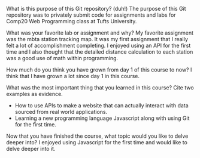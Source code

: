 What is this purpose of this Git repository? (duh!)
The purpose of this Git repository was to privately submit code for assignments and labs for Comp20 Web Programming class at Tufts University. 

What was your favorite lab or assignment and why?
My favorite assignment was the mbta station tracking map. It was my first assignment that I really felt a lot of accomplishment completing. I enjoyed using an API for the first time and I also thought that the detailed distance calculation to each station was a good use of math within programming. 

How much do you think you have grown from day 1 of this course to now?
I think that I have grown a lot since day 1 in this course. 

What was the most important thing that you learned in this course? Cite two examples as evidence.
- How to use APIs to make a website that can actually interact with data sourced from real world applications. 
- Learning a new programming language Javascript along with using Git for the first time. 

Now that you have finished the course, what topic would you like to delve deeper into?
I enjoyed using Javascript for the first time and would like to delve deeper into it. 
 
